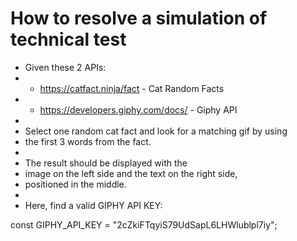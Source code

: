 # How to resolve a simulation of technical test

 * Given these 2 APIs:
 *  - https://catfact.ninja/fact - Cat Random Facts
 *  - https://developers.giphy.com/docs/ - Giphy API
 *
 * Select one random cat fact and look for a matching gif by using
 * the first 3 words from the fact.
 * 
 * The result should be displayed with the
 * image on the left side and the text on the right side,
 * positioned in the middle.
 *
 * Here, find a valid GIPHY API KEY:

const GIPHY_API_KEY = "2cZkiFTqyiS79UdSapL6LHWlublpl7iy";